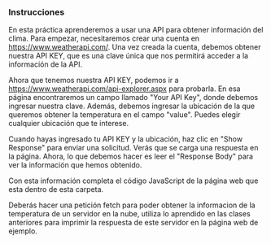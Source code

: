 ### Instrucciones
En esta práctica aprenderemos a usar una API para obtener información del clima. 
Para empezar, necesitaremos crear una cuenta en https://www.weatherapi.com/. 
Una vez creada la cuenta, debemos obtener nuestra API KEY, que es una clave única que nos permitirá acceder a la información de la API.

Ahora que tenemos nuestra API KEY, podemos ir a https://www.weatherapi.com/api-explorer.aspx para probarla.
En esa página encontraremos un campo llamado "Your API Key", donde debemos ingresar nuestra clave. Además, debemos ingresar la ubicación de la que queremos obtener la temperatura en el campo "value".
Puedes elegir cualquier ubicación que te interese.

Cuando hayas ingresado tu API KEY y la ubicación, haz clic en "Show Response" para enviar una solicitud. Verás que se carga una respuesta en la página. Ahora, lo que debemos hacer es leer el "Response Body" para ver la información que hemos obtenido.

Con esta información completa el código JavaScript de la página web que esta dentro de esta carpeta.

Deberás hacer una petición fetch para poder obtener la informacion de la temperatura de un servidor en la nube, utiliza lo aprendido en las clases anteriores para imprimir la respuesta de este servidor en la página web de ejemplo.
